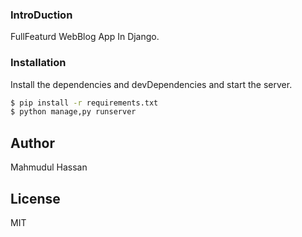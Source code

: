 ### IntroDuction
FullFeaturd WebBlog App In Django.

### Installation

Install the dependencies and devDependencies and start the server.

```sh
$ pip install -r requirements.txt
$ python manage,py runserver
```

Author
----
Mahmudul Hassan

License
----
MIT
